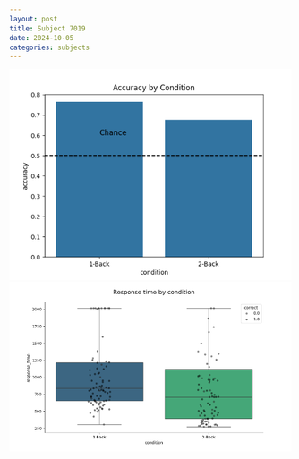 ```yaml
---
layout: post
title: Subject 7019
date: 2024-10-05
categories: subjects
---
```


![](data/7019/run-2/7019_ATS_acc.png)
![](data/7019/run-2/7019_ATS_rt.png)
